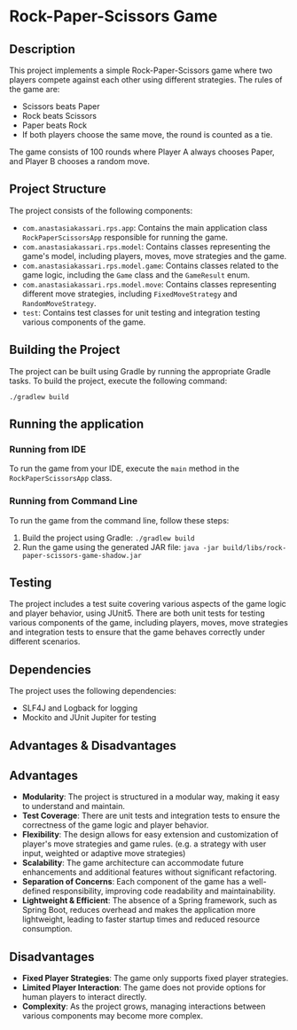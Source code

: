 # Rock-Paper-Scissors Game

## Description

This project implements a simple Rock-Paper-Scissors game where two players compete against each other using different 
strategies. The rules of the game are:
- Scissors beats Paper
- Rock beats Scissors
- Paper beats Rock
- If both players choose the same move, the round is counted as a tie.

The game consists of 100 rounds where Player A always chooses Paper, and Player B chooses a random move.

## Project Structure

The project consists of the following components:
- `com.anastasiakassari.rps.app`: Contains the main application class `RockPaperScissorsApp` responsible for running the 
game.
- `com.anastasiakassari.rps.model`: Contains classes representing the game's model, including players, moves, move 
strategies and the game.
- `com.anastasiakassari.rps.model.game`: Contains classes related to the game logic, including the `Game` class and the 
`GameResult` enum.
- `com.anastasiakassari.rps.model.move`: Contains classes representing different move strategies, including 
`FixedMoveStrategy` and `RandomMoveStrategy`.
- `test`: Contains test classes for unit testing and integration testing various components of the game.

## Building the Project

The project can be built using Gradle by running the appropriate Gradle tasks. To build the project, execute the 
following command:
```
./gradlew build
```

## Running the application

### Running from IDE

To run the game from your IDE, execute the `main` method in the `RockPaperScissorsApp` class.

### Running from Command Line

To run the game from the command line, follow these steps:
1. Build the project using Gradle:
   ```./gradlew build```
2. Run the game using the generated JAR file:
   ```java -jar build/libs/rock-paper-scissors-game-shadow.jar```

## Testing

The project includes a test suite covering various aspects of the game logic and player behavior, using JUnit5. There are
both unit tests for testing various components of the game, including players, moves, move strategies and integration tests 
to ensure that the game behaves correctly under different scenarios.

## Dependencies

The project uses the following dependencies:
- SLF4J and Logback for logging
- Mockito and JUnit Jupiter for testing

## Advantages & Disadvantages

## Advantages

- **Modularity**: The project is structured in a modular way, making it easy to understand and maintain.
- **Test Coverage**: There are unit tests and integration tests to ensure the correctness of the game logic and player 
behavior.
- **Flexibility**: The design allows for easy extension and customization of player's move strategies and game rules.
  (e.g. a strategy with user input, weighted or adaptive move strategies)
- **Scalability**: The game architecture can accommodate future enhancements and additional features without significant 
refactoring.
- **Separation of Concerns**: Each component of the game has a well-defined responsibility, improving code 
readability and maintainability.
- **Lightweight & Efficient**: The absence of a Spring framework, such as Spring Boot, reduces overhead and makes the 
application more lightweight, leading to faster startup times and reduced resource consumption. 

## Disadvantages

- **Fixed Player Strategies**: The game only supports fixed player strategies.
- **Limited Player Interaction**: The game does not provide options for human players to interact directly.
- **Complexity**: As the project grows, managing interactions between various components may become more complex.

